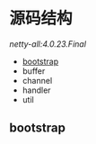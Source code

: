 # 源码结构

*netty-all:4.0.23.Final*

- [bootstrap](#bootstrap)
- buffer
- channel
- handler
- util


## bootstrap
